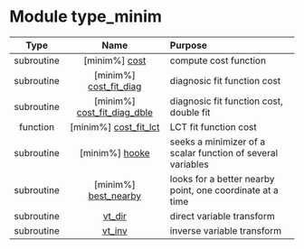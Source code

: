 # Module type_minim

| Type | Name | Purpose |
| :--: | :--: | :---------- |
| subroutine | [minim%] [cost](https://github.com/benjaminmenetrier/bump-standalone/tree/master/src/type_minim.F90#L126) | compute cost function |
| subroutine | [minim%] [cost_fit_diag](https://github.com/benjaminmenetrier/bump-standalone/tree/master/src/type_minim.F90#L151) | diagnosic fit function cost |
| subroutine | [minim%] [cost_fit_diag_dble](https://github.com/benjaminmenetrier/bump-standalone/tree/master/src/type_minim.F90#L234) | diagnosic fit function cost, double fit |
| function | [minim%] [cost_fit_lct](https://github.com/benjaminmenetrier/bump-standalone/tree/master/src/type_minim.F90#L321) | LCT fit function cost |
| subroutine | [minim%] [hooke](https://github.com/benjaminmenetrier/bump-standalone/tree/master/src/type_minim.F90#L370) | seeks a minimizer of a scalar function of several variables |
| subroutine | [minim%] [best_nearby](https://github.com/benjaminmenetrier/bump-standalone/tree/master/src/type_minim.F90#L461) | looks for a better nearby point, one coordinate at a time |
| subroutine | [vt_dir](https://github.com/benjaminmenetrier/bump-standalone/tree/master/src/type_minim.F90#L512) | direct variable transform |
| subroutine | [vt_inv](https://github.com/benjaminmenetrier/bump-standalone/tree/master/src/type_minim.F90#L529) | inverse variable transform |
